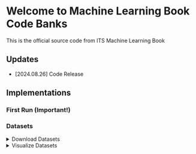 # Welcome to Machine Learning Book Code Banks

This is the official source code from ITS Machine Learning Book

## Updates

- \[2024.08.26\] Code Release

## Implementations

### First Run (Important!)


### Datasets

<details>
<summary>Download Datasets</summary>
Coming Soon!
</details>

<details>
<summary>Visualize Datasets</summary>
Coming Soon!
</details>